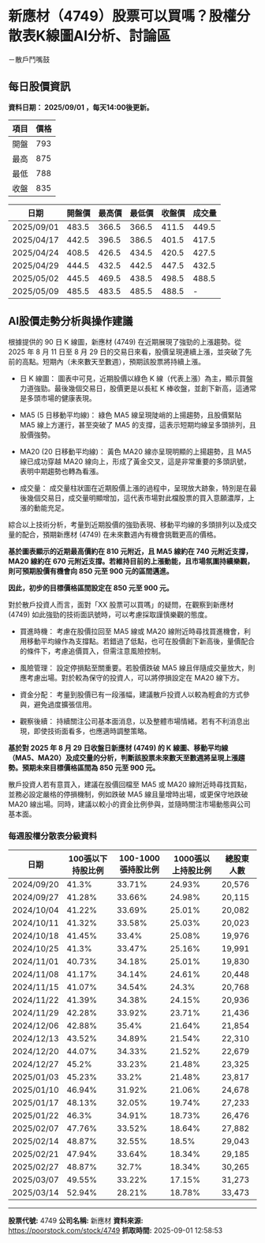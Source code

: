 # 新應材（4749）股票可以買嗎？股權分散表K線圖AI分析、討論區
－散戶鬥嘴鼓

## 每日股價資訊

**資料日期： 2025/09/01 ，每天14:00後更新。**

| 項目 | 價格 |
|------|------|
| 開盤 | 793 |
| 最高 | 875 |
| 最低 | 788 |
| 收盤 | 835 |

| 日期 | 開盤價 | 最高價 | 最低價 | 收盤價 | 成交量 |
|------|--------|--------|--------|--------|--------|
| 2025/09/01 | 483.5 | 366.5 | 366.5 | 411.5 | 449.5 |
| 2025/04/17 | 442.5 | 396.5 | 386.5 | 401.5 | 417.5 |
| 2025/04/24 | 408.5 | 426.5 | 434.5 | 420.5 | 427.5 |
| 2025/04/29 | 444.5 | 432.5 | 442.5 | 447.5 | 432.5 |
| 2025/05/02 | 445.5 | 469.5 | 438.5 | 498.5 | 488.5 |
| 2025/05/09 | 485.5 | 483.5 | 485.5 | 488.5 | - |

## AI股價走勢分析與操作建議

根據提供的 90 日 K 線圖，新應材 (4749) 在近期展現了強勁的上漲趨勢。從 2025 年 8 月 11 日至 8 月 29 日的交易日來看，股價呈現連續上漲，並突破了先前的高點。短期內（未來數天至數週），預期該股票將持續上漲。

*   日 K 線圖： 圖表中可見，近期股價以綠色 K 線（代表上漲）為主，顯示買盤力道強勁。最後幾個交易日，股價更是以長紅 K 棒收盤，並創下新高，這通常是多頭市場的健康表現。

*   MA5 (5 日移動平均線)： 綠色 MA5 線呈現陡峭的上揚趨勢，且股價緊貼 MA5 線上方運行，甚至突破了 MA5 的支撐，這表示短期均線呈多頭排列，且股價強勢。

*   MA20 (20 日移動平均線)： 黃色 MA20 線亦呈現明顯的上揚趨勢，且 MA5 線已成功穿越 MA20 線向上，形成了黃金交叉，這是非常重要的多頭訊號，表明中期趨勢也轉為看漲。

*   成交量： 成交量柱狀圖在近期股價上漲的過程中，呈現放大跡象，特別是在最後幾個交易日，成交量明顯增加，這代表市場對此檔股票的買入意願濃厚，上漲的動能充足。

綜合以上技術分析，考量到近期股價的強勁表現、移動平均線的多頭排列以及成交量的配合，預期新應材 (4749) 在未來數週內有機會挑戰更高的價格。

**基於圖表顯示的近期最高價約在 810 元附近，且 MA5 線約在 740 元附近支撐，MA20 線約在 670 元附近支撐。若維持目前的上漲動能，且市場氛圍持續樂觀，則可預期股價有機會向 850 元至 900 元的區間邁進。**

**因此，初步的目標價格區間設定在 850 元至 900 元。**

對於散戶投資人而言，面對「XX 股票可以買嗎」的疑問，在觀察到新應材 (4749) 如此強勁的技術面訊號時，可以考慮採取謹慎樂觀的態度。

*   買進時機： 考慮在股價拉回至 MA5 線或 MA20 線附近時尋找買進機會，利用移動平均線作為支撐點。若錯過了低點，也可在股價創下新高後，量價配合的條件下，考慮追價買入，但需注意風險控制。

*   風險管理： 設定停損點至關重要。若股價跌破 MA5 線且伴隨成交量放大，則應考慮出場。對於較為保守的投資人，可以將停損設定在 MA20 線下方。

*   資金分配： 考量到股價已有一段漲幅，建議散戶投資人以較為輕倉的方式參與，避免過度擴張信用。

*   觀察後續： 持續關注公司基本面消息，以及整體市場情緒。若有不利消息出現，即使技術面看多，也應適時調整策略。

**基於對 2025 年 8 月 29 日收盤日新應材 (4749) 的 K 線圖、移動平均線（MA5、MA20）及成交量的分析，判斷該股票未來數天至數週將呈現上漲趨勢。預期未來目標價格區間為 **850 元至 900 元**。**

散戶投資人若有意買入，建議在股價回檔至 MA5 或 MA20 線附近時尋找買點，並務必設定嚴格的停損機制，例如跌破 MA5 線且量增時出場，或更保守地跌破 MA20 線出場。同時，建議以較小的資金比例參與，並隨時關注市場動態與公司基本面。

### 每週股權分散表分級資料

| 日期 | 100張以下持股比例 | 100-1000張持股比例 | 1000張以上持股比例 | 總股東人數 |
|------|-------------------|--------------------|--------------------|----------|
| 2024/09/20 | 41.3% | 33.71% | 24.93% | 20,576 |
| 2024/09/27 | 41.28% | 33.66% | 24.98% | 20,115 |
| 2024/10/04 | 41.22% | 33.69% | 25.01% | 20,082 |
| 2024/10/11 | 41.32% | 33.58% | 25.03% | 20,023 |
| 2024/10/18 | 41.45% | 33.4% | 25.08% | 19,976 |
| 2024/10/25 | 41.3% | 33.47% | 25.16% | 19,991 |
| 2024/11/01 | 40.73% | 34.18% | 25.01% | 19,830 |
| 2024/11/08 | 41.17% | 34.14% | 24.61% | 20,448 |
| 2024/11/15 | 41.07% | 34.54% | 24.3% | 20,768 |
| 2024/11/22 | 41.39% | 34.38% | 24.15% | 20,936 |
| 2024/11/29 | 42.28% | 33.92% | 23.71% | 21,436 |
| 2024/12/06 | 42.88% | 35.4% | 21.64% | 21,854 |
| 2024/12/13 | 43.52% | 34.89% | 21.54% | 22,310 |
| 2024/12/20 | 44.07% | 34.33% | 21.52% | 22,679 |
| 2024/12/27 | 45.2% | 33.23% | 21.48% | 23,325 |
| 2025/01/03 | 45.23% | 33.2% | 21.48% | 23,817 |
| 2025/01/10 | 46.94% | 31.92% | 21.06% | 24,678 |
| 2025/01/17 | 48.13% | 32.05% | 19.74% | 27,233 |
| 2025/01/22 | 46.3% | 34.91% | 18.73% | 26,476 |
| 2025/02/07 | 47.76% | 33.52% | 18.64% | 27,882 |
| 2025/02/14 | 48.87% | 32.55% | 18.5% | 29,043 |
| 2025/02/21 | 47.94% | 33.64% | 18.34% | 29,185 |
| 2025/02/27 | 48.87% | 32.7% | 18.34% | 30,265 |
| 2025/03/07 | 49.55% | 33.22% | 17.15% | 31,273 |
| 2025/03/14 | 52.94% | 28.21% | 18.78% | 33,473 |

---

**股票代號:** 4749
**公司名稱:** 新應材
**資料來源:** https://poorstock.com/stock/4749
**抓取時間:** 2025-09-01 12:58:53
